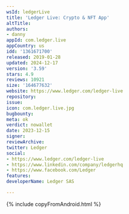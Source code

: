 ```yaml
---
wsId: ledgerLive
title: 'Ledger Live: Crypto & NFT App'
altTitle: 
authors:
- danny
appId: com.ledger.live
appCountry: us
idd: '1361671700'
released: 2019-01-28
updated: 2024-12-17
version: '3.59'
stars: 4.9
reviews: 10921
size: '164677632'
website: https://www.ledger.com/ledger-live
repository: 
issue: 
icon: com.ledger.live.jpg
bugbounty: 
meta: ok
verdict: nowallet
date: 2023-12-15
signer: 
reviewArchive: 
twitter: Ledger
social:
- https://www.ledger.com/ledger-live
- https://www.linkedin.com/company/ledgerhq
- https://www.facebook.com/Ledger
features: 
developerName: Ledger SAS

---
```


{% include copyFromAndroid.html %}
